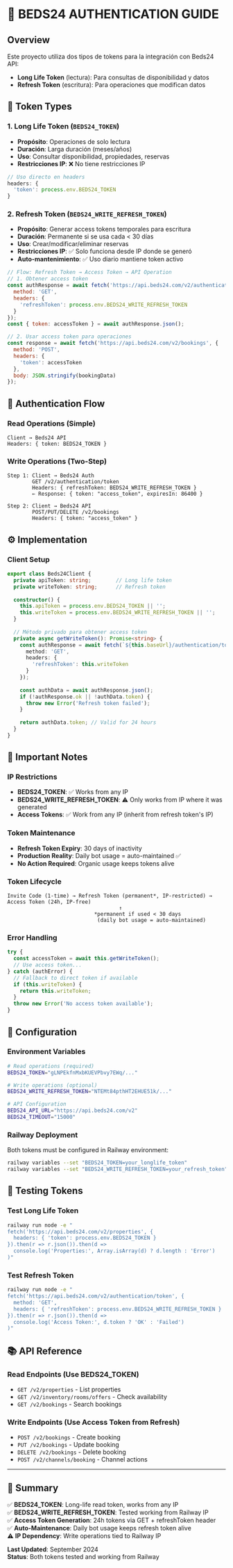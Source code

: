 # 🔐 BEDS24 AUTHENTICATION GUIDE

## Overview
Este proyecto utiliza dos tipos de tokens para la integración con Beds24 API:
- **Long Life Token** (lectura): Para consultas de disponibilidad y datos
- **Refresh Token** (escritura): Para operaciones que modifican datos

## 🎯 Token Types

### 1. Long Life Token (`BEDS24_TOKEN`)
- **Propósito**: Operaciones de solo lectura
- **Duración**: Larga duración (meses/años)
- **Uso**: Consultar disponibilidad, propiedades, reservas
- **Restricciones IP**: ❌ No tiene restricciones IP

```javascript
// Uso directo en headers
headers: {
  'token': process.env.BEDS24_TOKEN
}
```

### 2. Refresh Token (`BEDS24_WRITE_REFRESH_TOKEN`)  
- **Propósito**: Generar access tokens temporales para escritura
- **Duración**: Permanente si se usa cada < 30 días
- **Uso**: Crear/modificar/eliminar reservas
- **Restricciones IP**: ✅ Solo funciona desde IP donde se generó
- **Auto-mantenimiento**: ✅ Uso diario mantiene token activo

```javascript
// Flow: Refresh Token → Access Token → API Operation
// 1. Obtener access token
const authResponse = await fetch('https://api.beds24.com/v2/authentication/token', {
  method: 'GET',
  headers: {
    'refreshToken': process.env.BEDS24_WRITE_REFRESH_TOKEN
  }
});
const { token: accessToken } = await authResponse.json();

// 2. Usar access token para operaciones
const response = await fetch('https://api.beds24.com/v2/bookings', {
  method: 'POST',
  headers: {
    'token': accessToken
  },
  body: JSON.stringify(bookingData)
});
```

## 🔄 Authentication Flow

### Read Operations (Simple)
```
Client → Beds24 API
Headers: { token: BEDS24_TOKEN }
```

### Write Operations (Two-Step)
```
Step 1: Client → Beds24 Auth
        GET /v2/authentication/token
        Headers: { refreshToken: BEDS24_WRITE_REFRESH_TOKEN }
        ← Response: { token: "access_token", expiresIn: 86400 }

Step 2: Client → Beds24 API  
        POST/PUT/DELETE /v2/bookings
        Headers: { token: "access_token" }
```

## ⚙️ Implementation

### Client Setup
```typescript
export class Beds24Client {
  private apiToken: string;        // Long life token
  private writeToken: string;      // Refresh token
  
  constructor() {
    this.apiToken = process.env.BEDS24_TOKEN || '';
    this.writeToken = process.env.BEDS24_WRITE_REFRESH_TOKEN || '';
  }
  
  // Método privado para obtener access token
  private async getWriteToken(): Promise<string> {
    const authResponse = await fetch(`${this.baseUrl}/authentication/token`, {
      method: 'GET',
      headers: {
        'refreshToken': this.writeToken
      }
    });
    
    const authData = await authResponse.json();
    if (!authResponse.ok || !authData.token) {
      throw new Error('Refresh token failed');
    }
    
    return authData.token; // Valid for 24 hours
  }
}
```

## 🚨 Important Notes

### IP Restrictions
- **BEDS24_TOKEN**: ✅ Works from any IP
- **BEDS24_WRITE_REFRESH_TOKEN**: ⚠️ Only works from IP where it was generated
- **Access Tokens**: ✅ Work from any IP (inherit from refresh token's IP)

### Token Maintenance
- **Refresh Token Expiry**: 30 days of inactivity
- **Production Reality**: Daily bot usage = auto-maintained ✅
- **No Action Required**: Organic usage keeps tokens alive

### Token Lifecycle
```
Invite Code (1-time) → Refresh Token (permanent*, IP-restricted) → Access Token (24h, IP-free)
                                    ↑
                            *permanent if used < 30 days
                             (daily bot usage = auto-maintained)
```

### Error Handling
```javascript
try {
  const accessToken = await this.getWriteToken();
  // Use access token...
} catch (authError) {
  // Fallback to direct token if available
  if (this.writeToken) {
    return this.writeToken;
  }
  throw new Error('No access token available');
}
```

## 🔧 Configuration

### Environment Variables
```bash
# Read operations (required)
BEDS24_TOKEN="gLNPEkfnMxbKUEVPbvy7EWq/..."

# Write operations (optional)
BEDS24_WRITE_REFRESH_TOKEN="NTEMt84pthHT2EHUE51k/..."

# API Configuration
BEDS24_API_URL="https://api.beds24.com/v2"
BEDS24_TIMEOUT="15000"
```

### Railway Deployment
Both tokens must be configured in Railway environment:
```bash
railway variables --set "BEDS24_TOKEN=your_longlife_token"
railway variables --set "BEDS24_WRITE_REFRESH_TOKEN=your_refresh_token"
```

## 🧪 Testing Tokens

### Test Long Life Token
```bash
railway run node -e "
fetch('https://api.beds24.com/v2/properties', { 
  headers: { 'token': process.env.BEDS24_TOKEN } 
}).then(r => r.json()).then(d => 
  console.log('Properties:', Array.isArray(d) ? d.length : 'Error')
)"
```

### Test Refresh Token
```bash
railway run node -e "
fetch('https://api.beds24.com/v2/authentication/token', {
  method: 'GET',
  headers: { 'refreshToken': process.env.BEDS24_WRITE_REFRESH_TOKEN }
}).then(r => r.json()).then(d => 
  console.log('Access Token:', d.token ? 'OK' : 'Failed')
)"
```

## 📚 API Reference

### Read Endpoints (Use BEDS24_TOKEN)
- `GET /v2/properties` - List properties  
- `GET /v2/inventory/rooms/offers` - Check availability
- `GET /v2/bookings` - Search bookings

### Write Endpoints (Use Access Token from Refresh)
- `POST /v2/bookings` - Create booking
- `PUT /v2/bookings` - Update booking  
- `DELETE /v2/bookings` - Delete booking
- `POST /v2/channels/booking` - Channel actions

---

## 🏁 Summary

✅ **BEDS24_TOKEN**: Long-life read token, works from any IP  
✅ **BEDS24_WRITE_REFRESH_TOKEN**: Tested working from Railway IP  
✅ **Access Token Generation**: 24h tokens via GET + refreshToken header  
✅ **Auto-Maintenance**: Daily bot usage keeps refresh token alive  
⚠️ **IP Dependency**: Write operations tied to Railway IP  

**Last Updated**: September 2024  
**Status**: Both tokens tested and working from Railway